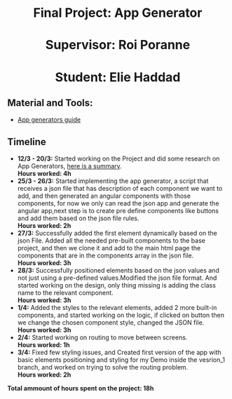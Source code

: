 <h1 align="center">Final Project: App Generator </h1>
 <h1 align="center">Supervisor: Roi Poranne</h1>
  <h1 align="center">Student: Elie Haddad</h3>
 
 
 ## Material and Tools:
 * [App generators guide](https://www.youtube.com/@wearenocode)
 
 
 ## Timeline
 * **12/3 - 20/3:** 
Started working on the Project and did some research on App Generators, [here is a summary](AppBuilders.md).\
**Hours worked: 4h**
 * **25/3 - 26/3:** 
Started implementing the app generator, a script that receives a json file that has description of each component we want to add, and then generated an angular components with those components, for now we only can read the json app and generate the angular app,next step is to create pre define components like buttons and add them based on the json file rules.\
**Hours worked: 2h**
 * **27/3:** 
Successfully added the first element dynamically based on the json File. Added all the needed pre-built components to the base project, and then we clone it and add to the main html page the components that are in the components array in the json file.\
**Hours worked: 3h**
* **28/3:** 
Successfully positioned elements based on the json values and not just using a pre-defined values.Modified the json file format. And started working on the design, only thing missing is adding the class name to the relevant component.\
**Hours worked: 3h**
* **1/4:** 
Added the styles to the relevant elements, added 2 more built-in components, and started working on the logic, if clicked on button then we change the chosen component style, changed the JSON file.\
**Hours worked: 3h**
* **2/4:** 
Started working on routing to move between screens.\
**Hours worked: 1h**
* **3/4:** 
Fixed few styling issues, and Created first version of the app with basic elements positioning and styling for my Demo inside the vesrion_1 branch, and worked on trying to solve the routing problem.\
**Hours worked: 2h**


**Total ammount of hours spent on the project: 18h**

